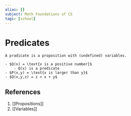 ```yaml
---
alias: []
subject: Math Foundations of CS
tags: [school]
---
```

# Predicates


```ad-note
A pradicate is a proposition with (undefined) variables.
```

```ad-example
- $Q(x) = \text{x is a positive number}$
	- Q(x) is a predicate
- $P(x,y) = \text{x is larger than y}$
- $Q(x,y,z) = z > x + y$
```

## References
1. [[Propositions]]
2. [[Variables]]